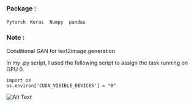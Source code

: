 
### Package : 
`Pytorch` &nbsp; `Keras` &nbsp;` Numpy`  &nbsp;` pandas` &nbsp;

### Note :
Conditional GAN for text2image generation

In my .py script, I used the following script to assign the task running on GPU 0.<br>

```
import os
os.environ['CUDA_VISIBLE_DEVICES'] = "0"
```
![Alt Text](https://github.com/thtang/ADLxMLDS2017/blob/master/hw4/early/anime_cDCGAN_generation_animation_.gif)